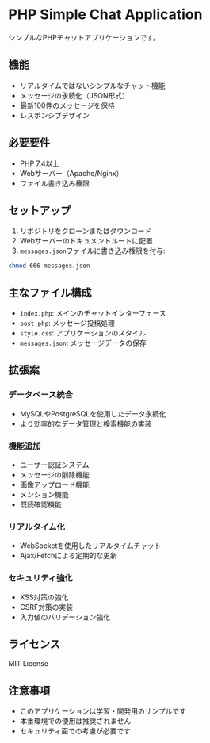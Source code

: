 # PHP Simple Chat Application

シンプルなPHPチャットアプリケーションです。

## 機能

- リアルタイムではないシンプルなチャット機能
- メッセージの永続化（JSON形式）
- 最新100件のメッセージを保持
- レスポンシブデザイン

## 必要要件

- PHP 7.4以上
- Webサーバー（Apache/Nginx）
- ファイル書き込み権限

## セットアップ

1. リポジトリをクローンまたはダウンロード
2. Webサーバーのドキュメントルートに配置
3. `messages.json`ファイルに書き込み権限を付与:
```bash
chmod 666 messages.json
```

## 主なファイル構成

- `index.php`: メインのチャットインターフェース
- `post.php`: メッセージ投稿処理
- `style.css`: アプリケーションのスタイル
- `messages.json`: メッセージデータの保存

## 拡張案

### データベース統合
- MySQLやPostgreSQLを使用したデータ永続化
- より効率的なデータ管理と検索機能の実装

### 機能追加
- ユーザー認証システム
- メッセージの削除機能
- 画像アップロード機能
- メンション機能
- 既読確認機能

### リアルタイム化
- WebSocketを使用したリアルタイムチャット
- Ajax/Fetchによる定期的な更新

### セキュリティ強化
- XSS対策の強化
- CSRF対策の実装
- 入力値のバリデーション強化

## ライセンス

MIT License

## 注意事項

- このアプリケーションは学習・開発用のサンプルです
- 本番環境での使用は推奨されません
- セキュリティ面での考慮が必要です
